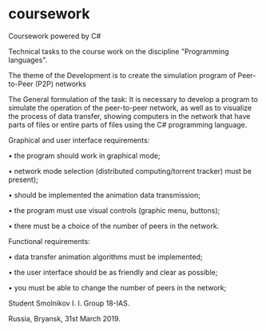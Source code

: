# coursework
Coursework powered by C#

Technical tasks to the course work on the discipline "Programming languages".

The theme of the Development is to create the simulation program of Peer-to-Peer (P2P) networks 	

The General formulation of the task:
It is necessary to develop a program to simulate the operation of the peer-to-peer network, as well as to visualize the process of data transfer, showing computers in the network that have parts of files or entire parts of files using the C# programming language.

Graphical and user interface requirements:

• the program should work in graphical mode;

• network mode selection (distributed computing/torrent tracker) must be present);

• should be implemented the animation data transmission;

• the program must use visual controls (graphic menu, buttons);

• there must be a choice of the number of peers in the network.

Functional requirements:

• data transfer animation algorithms must be implemented;

• the user interface should be as friendly and clear as possible;

• you must be able to change the number of peers in the network;

Student Smolnikov I. I. Group 18-IAS.

Russia, Bryansk, 31st March 2019.
